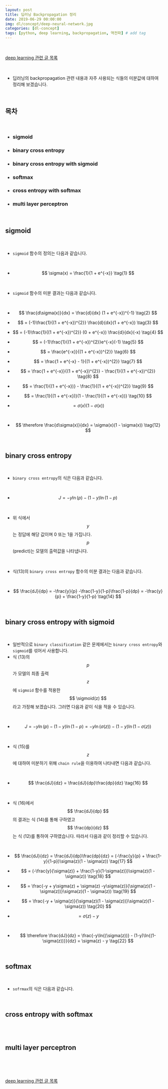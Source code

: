 ```yaml
---
layout: post
title: 딥러닝 Backpropagation 정리
date: 2019-06-29 00:00:00
img: dl/concept/deep-neural-network.jpg
categories: [dl-concept] 
tags: [python, deep learning, backpropagation, 역전파] # add tag
---
```


<br>

[deep learning 관련 글 목록](https://gaussian37.github.io/dl-concept-table/)

<br>

- 딥러닝의 backpropagation 관련 내용과 자주 사용되는 식들의 미분값에 대하여 정리해 보겠습니다.

<br>

## **목차**

<br>

- ### sigmoid
- ### binary cross entropy
- ### binary cross entropy with sigmoid
- ### softmax
- ### cross entropy with softmax
- ### multi layer perceptron

<br>

## **sigmoid**

<br>

- `sigmoid` 함수의 정의는 다음과 같습니다.

<br>

- $$ \sigma(x) = \frac{1}{1 + e^{-x}} \tag{1} $$

<br>

- `sigmoid` 함수의 미분 결과는 다음과 같습니다.

<br>

- $$ \frac{d\sigma(x)}{dx} = \frac{d}{dx} (1 + e^{-x})^{-1} \tag{2} $$

- $$ = (-1)\frac{1}{(1 + e^{-x})^{2}} \frac{d}{dx}(1 + e^{-x}) \tag{3} $$

- $$ = (-1)\frac{1}{(1 + e^{-x})^{2}} (0 + e^{-x}) \frac{d}{dx}(-x) \tag{4} $$

- $$ = (-1)\frac{1}{(1 + e^{-x})^{2}}e^{-x}(-1) \tag{5} $$

- $$ = \frac{e^{-x}}{(1 + e^{-x})^{2}} \tag{6} $$

- $$ = \frac{1 + e^{-x} - 1}{(1 + e^{-x})^{2}} \tag{7} $$

- $$ = \frac{1 + e^{-x}}{(1 + e^{-x})^{2}} - \frac{1}{(1 + e^{-x})^{2}} \tag{8} $$

- $$ = \frac{1}{(1 + e^{-x})} - \frac{1}{(1 + e^{-x})^{2}} \tag{9} $$

- $$ = \frac{1}{(1 + e^{-x})}(1 - \frac{1}{(1 + e^{-x})} \tag{10} $$

- $$ = \sigma(x)(1 - \sigma(x)) \tag{11} $$

<br>

- $$ \therefore  \frac{d\sigma(x)}{dx} = \sigma(x)(1 - \sigma(x)) \tag{12} $$

<br>

## **binary cross entropy**

<br>

- `binary cross entropy`의 식은 다음과 같습니다.

<br>

- $$ J = -y\ln{(p)} - (1-y)\ln{(1-p)} \tag {13} $$

<br>

- 위 식에서 $$ y $$ 는 정답에 해당 값이며 0 또는 1을 가집니다. $$ p $$ (predict)는 모델의 출력값을 나타냅니다. 

<br>

- 식(13)의 `binary cross entropy` 함수의 미분 결과는 다음과 같습니다.

<br>

- $$ \frac{dJ}{dp} = -\frac{y}{p} -\frac{1-y}{1-p}\frac{1-p}{dp} = -\frac{y}{p} + \frac{1-y}{1-p} \tag{14} $$

<br>

## **binary cross entropy with sigmoid**

<br>

- 일반적으로 `binary classification` 같은 문제에서는 `binary cross entropy`와 `sigmoid`를 섞어서 사용합니다.
- 식 (13)의 $$ p $$ 가 모델의 최종 출력 $$ z $$ 에 `sigmoid` 함수를 적용한 $$ \sigmoid(z) $$ 라고 가정해 보겠습니다. 그러면 다음과 같이 식을 적을 수 있습니다.

<br>

- $$ J = -y\ln{(p)} - (1-y)\ln{(1-p)} = -y\ln{(\sigma(z))} - (1-y)\ln{(1-\sigma(z))} \tag{15} $$

<br>

- 식 (15)를 $$ z $$에 대하여 미분하기 위해 `chain rule`을 이용하여 나타내면 다음과 같습니다.

<br>

- $$ \frac{dJ}{dz} = \frac{dJ}{dp}\frac{dp}{dz} \tag{16} $$

<br>

- 식 (16)에서 $$ \frac{dJ}{dp} $$ 의 결과는 식 (14)를 통해 구하였고 $$ \frac{dp}{dz} $$ 는 식 (12)를 통하여 구하였습니다. 따라서 다음과 같이 정리할 수 있습니다.

<br>

- $$ \frac{dJ}{dz} = \frac{dJ}{dp}\frac{dp}{dz} = (-\frac{y}{p} + \frac{1-y}{1-p})\sigma(z)(1 - \sigma(z)) \tag{17} $$

- $$ = (-\frac{y}{\sigma(z)} + \frac{1-y}{1-\sigma(z)})\sigma(z)(1 - \sigma(z)) \tag{18} $$

- $$ = \frac{-y + y\sigma(z) + \sigma(z) -y\sigma(z)}{\sigma(z)(1 - \sigma(z))}\sigma(z)(1 - \sigma(z)) \tag{19} $$

- $$ = \frac{-y + \sigma(z)}{\sigma(z)(1 - \sigma(z))}\sigma(z)(1 - \sigma(z)) \tag{20} $$

- $$ = \sigma(z) - y \tag{21} $$

<br>

- $$ \therefore \frac{dJ}{dz} = \frac{-y\ln{(\sigma(z))} - (1-y)\ln{(1-\sigma(z))}}{dz} = \sigma(z) - y \tag{22} $$

<br>

## **softmax**

<br>

- `sofrmax`의 식은 다음과 같습니다.


<br>

## **cross entropy with softmax**

<br>


<br>

## **multi layer perceptron**

<br>


<br>





<br>

[deep learning 관련 글 목록](https://gaussian37.github.io/dl-concept-table/)

<br>